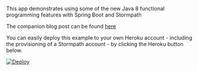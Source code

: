 This app demonstrates using some of the new Java 8 functional programming features with Spring Boot and Stormpath

The companion blog post can be found [here](https://stormpath.com/blog/user-authentication-java-8)

You can easily deploy this example to your own Heroku account - including the provisioning of a Stormpath account - by clicking the Heroku button below.

[![Deploy](https://www.herokucdn.com/deploy/button.svg)](https://heroku.com/deploy)
